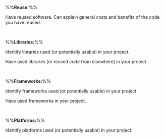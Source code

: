 %%**Reuse:**%%

<panel type="info" header="`W10.4a` Can explain software reuse :star::star::star:" expanded no-close>
  <include src="../../book/reuse/introduction/what/full.md" boilerplate />
<!-- TODO: add evidence -->
</panel>

<panel type="info" header="`W10.4b` Can explain the costs and benefits of reuse :star::star::star:" expanded no-close>
  <include src="../../book/reuse/introduction/when/full.md" boilerplate />
  <panel header=":dart: Evidence" expanded>

Have reused software. Can explain general costs and benefits of the code you have reused.

  </panel>
</panel>

<br>

%%**Libraries:**%%

<panel type="info" header="`W10.4c` Can explain software libraries :star::star::star:" expanded no-close>
  <include src="../../book/reuse/libraries/what/full.md" boilerplate />
  <panel header=":dart: Evidence" expanded>

Identify libraries used (or potentially usable) in your project.

  </panel>
</panel>

<panel type="info" header="`W10.4d` Can use software libraries :star::star::star:" expanded no-close>
  <include src="../../book/reuse/libraries/how/full.md" boilerplate />
  <panel header=":dart: Evidence" expanded>

Have used libraries (or reused code from elsewhere) in your project.

  </panel>
</panel>

<br>

%%**Frameworks:**%%

<panel type="info" header="`W10.4e` Can explain frameworks :star::star::star:" expanded no-close>
  <include src="../../book/reuse/frameworks/what/full.md" boilerplate />
  <panel header=":dart: Evidence" expanded>

Identify frameworks used (or potentially usable) in your project.

  </panel>
</panel>

<panel type="info" header="`W10.4f` Can differentiate between frameworks and libraries :star::star::star:" expanded no-close>
  <include src="../../book/reuse/frameworks/frameworksVsLibraries/full.md" boilerplate />
  <panel header=":dart: Evidence" expanded>

Have used frameworks in your project.

  </panel>
</panel>

<br>

%%**Platforms:**%%

<panel type="info" header="`W10.4g` Can explain platforms :star::star::star:" expanded no-close>
  <include src="../../book/reuse/platforms/what/full.md" boilerplate />
  <panel header=":dart: Evidence" expanded>

Identify platforms used (or potentially usable) in your project.

  </panel>
</panel>
